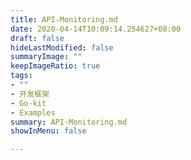 ```yaml
---
title: API-Monitoring.md
date: 2020-04-14T10:09:14.254627+08:00
draft: false
hideLastModified: false
summaryImage: ""
keepImageRatio: true
tags:
- ""
- 开发框架
- Go-kit
- Examples
summary: API-Monitoring.md
showInMenu: false

---
```


